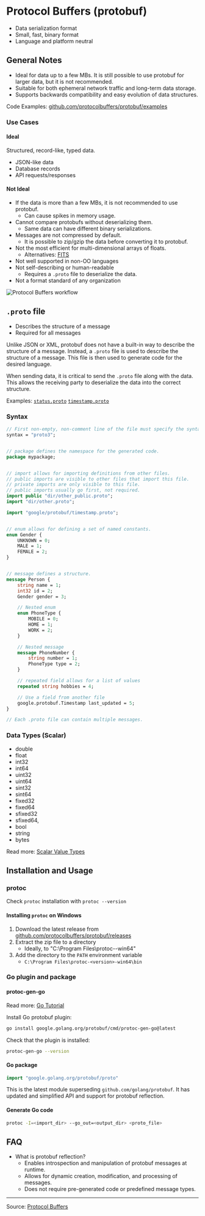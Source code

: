 # Protocol Buffers (protobuf)

- Data serialization format
- Small, fast, binary format
- Language and platform neutral

## General Notes

- Ideal for data up to a few MBs. It is still possible to use protobuf for larger data, but it is not recommended.
- Suitable for both ephemeral network traffic and long-term data storage.
- Supports backwards compatibility and easy evolution of data structures.

Code Examples: [github.com/protocolbuffers/protobuf/examples](https://github.com/protocolbuffers/protobuf/tree/main/examples)

### Use Cases

#### Ideal

Structured, record-like, typed data.

- JSON-like data
- Database records
- API requests/responses

#### Not Ideal

- If the data is more than a few MBs, it is not recommended to use protobuf.
  - Can cause spikes in memory usage.
- Cannot compare protobufs without deserializing them.
  - Same data can have different binary serializations.
- Messages are not compressed by default.
  - It is possible to zip/gzip the data before converting it to protobuf.
- Not the most efficient for multi-dimensional arrays of floats.
  - Alternatives: [FITS](https://en.wikipedia.org/wiki/FITS)
- Not well supported in non-OO languages
- Not self-describing or human-readable
  - Requires a `.proto` file to deserialize the data.
- Not a format standard of any organization

![Protocol Buffers workflow](https://developers.google.com/static/protocol-buffers/docs/images/protocol-buffers-concepts.png)

## `.proto` file

- Describes the structure of a message
- Required for all messages

Unlike JSON or XML, protobuf does not have a built-in way to describe the structure of a message.
Instead, a `.proto` file is used to describe the structure of a message.
This file is then used to generate code for the desired language.

When sending data, it is critical to send the `.proto` file along with the data.
This allows the receiving party to deserialize the data into the correct structure.

Examples:
[`status.proto`](https://github.com/googleapis/googleapis/blob/a4f2de456480c0a4ed9feeeaa1f8ee620bbef23a/google/rpc/status.proto)
[`timestamp.proto`](https://github.com/protocolbuffers/protobuf/blob/e5bbcd20d3623733e8c3d36a427c2800022434e1/src/google/protobuf/timestamp.proto)

### Syntax

```proto
// First non-empty, non-comment line of the file must specify the syntax.
syntax = "proto3";


// package defines the namespace for the generated code.
package mypackage;


// import allows for importing definitions from other files.
// public imports are visible to other files that import this file.
// private imports are only visible to this file.
// public imports usually go first, not required.
import public "dir/other_public.proto";
import "dir/other.proto";

import "google/protobuf/timestamp.proto";


// enum allows for defining a set of named constants.
enum Gender {
    UNKNOWN = 0;
    MALE = 1;
    FEMALE = 2;
}


// message defines a structure.
message Person {
    string name = 1;
    int32 id = 2;
    Gender gender = 3;

    // Nested enum
    enum PhoneType {
        MOBILE = 0;
        HOME = 1;
        WORK = 2;
    }

    // Nested message
    message PhoneNumber {
        string number = 1;
        PhoneType type = 2;
    }

    // repeated field allows for a list of values
    repeated string hobbies = 4;

    // Use a field from another file
    google.protobuf.Timestamp last_updated = 5;
}

// Each .proto file can contain multiple messages.
```

### Data Types (Scalar)

- double
- float
- int32
- int64
- uint32
- uint64
- sint32
- sint64
- fixed32
- fixed64
- sfixed32
- sfixed64,
- bool
- string
- bytes

Read more: [Scalar Value Types](https://developers.google.com/protocol-buffers/docs/proto3#scalar)

## Installation and Usage

### protoc

Check `protoc` installation with `protoc --version`

#### Installing `protoc` on Windows

1. Download the latest release from [github.com/protocolbuffers/protobuf/releases](https://github.com/protocolbuffers/protobuf/releases)
2. Extract the zip file to a directory
    - Ideally, to "C:\Program Files\protoc-<version>-win64"
3. Add the directory to the `PATH` environment variable
    - `C:\Program Files\protoc-<version>-win64\bin`

### Go plugin and package

#### protoc-gen-go

Read more: [Go Tutorial](https://protobuf.dev/getting-started/gotutorial/)

Install Go protobuf plugin:

```bash
go install google.golang.org/protobuf/cmd/protoc-gen-go@latest
```

Check that the plugin is installed:

```bash
protoc-gen-go --version
```

#### Go package

```go
import "google.golang.org/protobuf/proto"
```

This is the latest module superseding `github.com/golang/protobuf`.
It has updated and simplified API and support for protobuf reflection.

#### Generate Go code

```bash
protoc -I=<import_dir> --go_out=<output_dir> <proto_file>
```

## FAQ

- What is protobuf reflection?
  - Enables introspection and manipulation of protobuf messages at runtime.
  - Allows for dynamic creation, modification, and processing of messages.
  - Does not require pre-generated code or predefined message types.

---

Source: [Protocol Buffers](https://developers.google.com/protocol-buffers)

